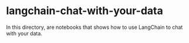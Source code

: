 # langchain-chat-with-your-data

In this directory, are notebooks that shows how to use LangChain to chat with your data.
